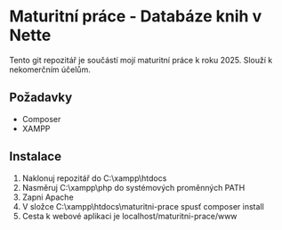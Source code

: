 Maturitní práce - Databáze knih v Nette
=================

Tento git repozitář je součástí mojí maturitní práce k roku 2025. Slouží k nekomerčním účelům.

Požadavky
------------

- Composer
- XAMPP

Instalace
------------

1. Naklonuj repozitář do C:\xampp\htdocs
2. Nasměruj C:\xampp\php do systémových proměnných PATH
3. Zapni Apache
4. V složce C:\xampp\htdocs\maturitni-prace spusť composer install
5. Cesta k webové aplikaci je localhost/maturitni-prace/www
